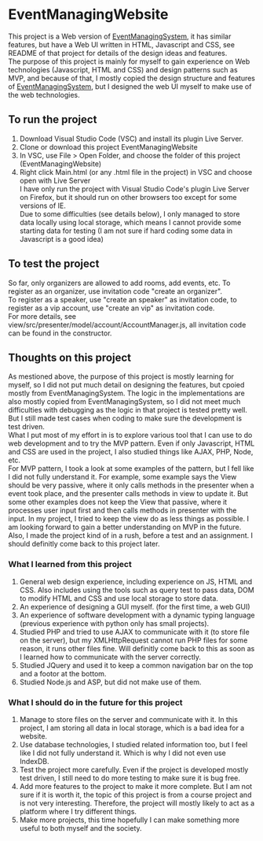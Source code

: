 # EventManagingWebsite
This project is a Web version of [EventManagingSystem](https://github.com/XY-Yue/EventManagingSystem), it has similar features, 
but have a Web UI written in HTML, Javascript and CSS, see README of that project for details of the design ideas and features.  
The purpose of this project is mainly for myself to gain experience on Web technologies (Javascript, HTML and CSS) and design patterns such as MVP, and because of that, 
I mostly copied the design structure and features of [EventManagingSystem](https://github.com/XY-Yue/EventManagingSystem), but I designed the web UI myself to make use
of the web technologies.  
  
## To run the project
1. Download Visual Studio Code (VSC) and install its plugin Live Server.
2. Clone or download this project EventManagingWebsite
3. In VSC, use File > Open Folder, and choose the folder of this project (EventManagingWebsite)
4. Right click Main.html (or any .html file in the project) in VSC and choose open with Live Server  
I have only run the project with Visual Studio Code's plugin Live Server on Firefox, but it should run on other browsers too except for some versions of IE.  
Due to some difficulties (see details below), I only managed to store data locally using local storage, which means I cannot provide some starting data for testing 
(I am not sure if hard coding some data in Javascript is a good idea)  

## To test the project  
So far, only organizers are allowed to add rooms, add events, etc. To register as an organizer, use invitation code "create an organizer".  
To register as a speaker, use "create an speaker" as invitation code, to register as a vip account, use "create an vip" as invitation code.  
For more details, see view/src/presenter/model/account/AccountManager.js, all invitation code can be found in the constructor.

## Thoughts on this project  
As mestioned above, the purpose of this project is mostly learning for myself, so I did not put much detail on designing the features, but cpoied mostly from EventManagingSystem. 
The logic in the implementations are also mostly copied from EventManagingSystem, so I did not meet much difficulties with debugging as the logic in that project is tested 
pretty well. But I still made test cases when coding to make sure the development is test driven.  
What I put most of my effort in is to explore various tool that I can use to do web development and to try the MVP pattern. Even if only Javascript, HTML and CSS are used in the project, 
I also studied things like AJAX, PHP, Node, etc.  
For MVP pattern, I took a look at some examples of the pattern, but I fell like I did not fully understand it. For example, some example says the View should be very passive, 
where it only calls methods in the presenter when a event took place, and the presenter calls methods in view to update it. But some other examples does not keep the View
that passive, where it processes user input first and then calls methods in presenter with the input. In my project, I tried to keep the view do as less things as possible.
I am looking forward to gain a better understanding on MVP in the future.  
Also, I made the project kind of in a rush, before a test and an assignment. I should definitly come back to this project later.

### What I learned from this project
1. General web design experience, including experience on JS, HTML and CSS. Also includes using the tools such as query test to pass data, DOM to modify HTML and CSS and use local storage to store data.
2. An experience of designing a GUI myself. (for the first time, a web GUI)
3. An experience of software development with a dynamic typing language (previous experience with python only has small projects).
4. Studied PHP and tried to use AJAX to communicate with it (to store file on the server), but my XMLHttpRequest cannot run PHP files for some reason, it runs other files fine.
Will definitly come back to this as soon as I learned how to communicate with the server correctly.
5. Studied JQuery and used it to keep a common navigation bar on the top and a footor at the bottom.
6. Studied Node.js and ASP, but did not make use of them.

### What I should do in the future for this project
1. Manage to store files on the server and communicate with it. In this project, I am storing all data in local storage, 
which is a bad idea for a website.
2. Use database technologies, I studied related information too, but I feel like I did not fully understand it. Which is why I did not even use IndexDB.
3. Test the project more carefully. Even if the project is developed mostly test driven, I still need to do more testing to make sure it is bug free.
4. Add more features to the project to make it more complete. But I am not sure if it is worth it, the topic of this project is from a course project and is not very 
interesting. Therefore, the project will mostly likely to act as a platform where I try different things.
5. Make more projects, this time hopefully I can make something more useful to both myself and the society.
